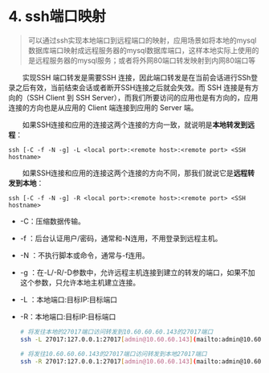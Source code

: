 # 4. ssh端口映射

> 可以通过ssh实现本地端口到远程端口的映射，应用场景如将本地的mysql数据库端口映射成远程服务器的mysql数据库端口，这样本地实际上使用的是远程服务器的mysql服务；或者将外网80端口转发映射到内网80端口等

　　实现SSH 端口转发是需要SSH  连接，因此端口转发是在当前会话进行SSh登录之后有效，当前结束会话或者断开SSH连接之后就会失效。而 SSH 连接是有方向的（SSH  Client 到 SSH Server），而我们所要访问的应用也是有方向的，应用连接的方向也是从应用的 Client 端连接到应用的  Server 端。

　　如果SSH连接和应用的连接这两个连接的方向一致，就说明是**本地转发到远程**：

```
ssh [-C -f -N -g] -L <local port>:<remote host>:<remote port> <SSH hostname>
```

　　如果SSH连接和应用的连接这两个连接的方向不同，那我们就说它是**远程转发到本地**：

```
ssh [-C -f -N -g] -R <local port>:<remote host>:<remote port> <SSH hostname>
```

* -C：压缩数据传输。
* -f ：后台认证用户/密码，通常和-N连用，不用登录到远程主机。
* -N ：不执行脚本或命令，通常与-f连用。
* -g ：在-L/-R/-D参数中，允许远程主机连接到建立的转发的端口，如果不加这个参数，只允许本地主机建立连接。
* -L ：本地端口:目标IP:目标端口
* -R：本地端口:目标IP:目标端口

  ```bash
  # 将发往本地的27017端口访问转发到10.60.60.60.143的27017端口
  ssh -L 27017:127.0.0.1:27017[admin@10.60.60.143](mailto:admin@10.60.60.143)

  # 将发往10.60.60.60.143的27017端口访问转发到本地27017端口
  ssh -R 27017:127.0.0.1:27017[admin@10.60.60.143](mailto:admin@10.60.60.143)
  ```
